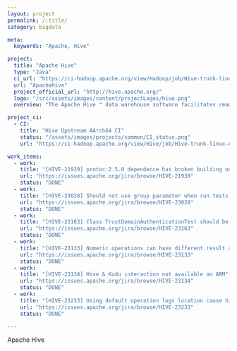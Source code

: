```yaml
---
layout: project
permalink: /:title/
category: bigdata

meta:
  keywords: "Apache, Hive"

project:
  title: "Apache Hive"
  type: "Java"
  ci_url: "https://ci-hadoop.apache.org/view/Hadoop/job/Hive-trunk-linux-ARM/"
  url: "ApacheHive"
  project_official_url: "http://hive.apache.org/"
  logo: "/src/assets/images/content/projectLogos/hive.png"
  overview: "The Apache Hive ™ data warehouse software facilitates reading, writing, and managing large datasets residing in distributed storage using SQL. Structure can be projected onto data already in storage. A command line tool and JDBC driver are provided to connect users to Hive."

project_ci:
  - CI:
    title: "Hive Upstream AArch64 CI"
    status: "/assets/images/projects/common/CI_status.png"
    url: "https://ci-hadoop.apache.org/view/Hive/job/Hive-trunk-linux-ARM/"

work_items:
  - work:
    title: "[HIVE-21939] protoc:2.5.0 dependence has broken building on aarch64"
    url: "https://issues.apache.org/jira/browse/HIVE-21939"
    status: "DONE"
  - work:
    title: "[HIVE-23028] Should not use group parameter when run tests in standalone-metastore-common"
    url: "https://issues.apache.org/jira/browse/HIVE-23028"
    status: "DONE"
  - work:
    title: "[HIVE-23163] Class TrustDomainAuthenticationTest should be abstract"
    url: "https://issues.apache.org/jira/browse/HIVE-23163"
    status: "DONE"
  - work:
    title: "[HIVE-23133] Numeric operations can have different result across hardware archs"
    url: "https://issues.apache.org/jira/browse/HIVE-23133"
    status: "DONE"
  - work:
    title: "[HIVE-23134] Hive & Kudu interaction not available on ARM"
    url: "https://issues.apache.org/jira/browse/HIVE-23134"
    status: "DONE"
  - work:
    title: "[HIVE-23233] Using default operation logs location cause hive service session testing failed"
    url: "https://issues.apache.org/jira/browse/HIVE-23233"
    status: "DONE"

---
```


<p>Apache Hive</p>
